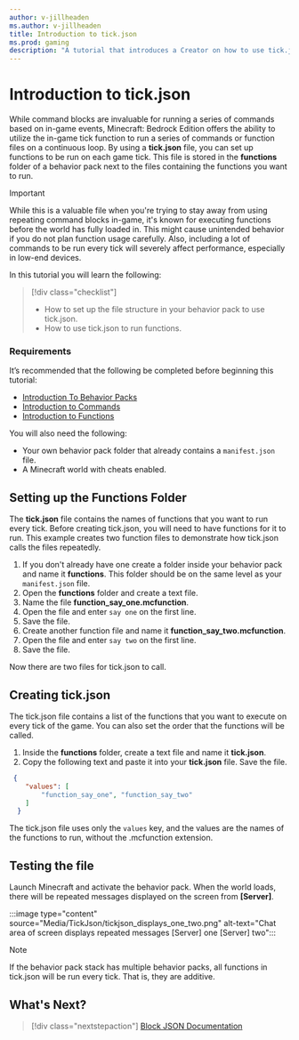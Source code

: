 ```yaml
---
author: v-jillheaden
ms.author: v-jillheaden
title: Introduction to tick.json
ms.prod: gaming
description: "A tutorial that introduces a Creator on how to use tick.json to repeatedly execute functions"
---
```


# Introduction to tick.json

While command blocks are invaluable for running a series of commands based on in-game events, Minecraft: Bedrock Edition offers the ability to utilize the in-game tick function to run a series of commands or function files on a continuous loop. By using a **tick.json** file, you can set up functions to be run on each game tick. This file is stored in the **functions** folder of a behavior pack next to the files containing the functions you want to run. 

>[!Important]
> While this is a valuable file when you're trying to stay away from using repeating command blocks in-game, it's known for executing functions before the world has fully loaded in.  This might cause unintended behavior if you do not plan function usage carefully.
> Also, including a lot of commands to be run every tick will severely affect performance, especially in low-end devices.

In this tutorial you will learn the following:

> [!div class="checklist"]
>
> - How to set up the file structure in your behavior pack to use tick.json.
> - How to use tick.json to run functions.

### Requirements

It’s recommended that the following be completed before beginning this tutorial:

- [Introduction To Behavior Packs](BehaviorPack.md)
- [Introduction to Commands](CommandsIntroduction.md)
- [Introduction to Functions](FunctionIntroduction.md)

You will also need the following:

- Your own behavior pack folder that already contains a `manifest.json` file.
- A Minecraft world with cheats enabled.

## Setting up the Functions Folder

The **tick.json** file contains the names of functions that you want to run every tick. Before creating tick.json, you will need to have functions for it to run. This example creates two function files to demonstrate how tick.json calls the files repeatedly.

1. If you don't already have one create a folder inside your behavior pack and name it **functions**. This folder should be on the same level as your `manifest.json` file.
1. Open the **functions** folder and create a text file.
1. Name the file **function_say_one.mcfunction**.
1. Open the file and enter `say one` on the first line. 
1. Save the file.
1. Create another function file and name it **function_say_two.mcfunction**.
1. Open the file and enter `say two` on the first line. 
1. Save the file.

Now there are two files for tick.json to call.

## Creating tick.json

The tick.json file contains a list of the functions that you want to execute on every tick of the game. You can also set the order that the functions will be called.

1. Inside the **functions** folder, create a text file and name it **tick.json**.
1. Copy the following text and paste it into your **tick.json** file. Save the file.

  ```json
   {
      "values": [
          "function_say_one", "function_say_two"
      ]
    }
 ```

The tick.json file uses only the `values` key, and the values are the names of the functions to run, without the .mcfunction extension.

## Testing the file

Launch Minecraft and activate the behavior pack.
When the world loads, there will be repeated messages displayed on the screen from **[Server]**.

:::image type="content" source="Media/TickJson/tickjson_displays_one_two.png" alt-text="Chat area of screen displays repeated messages [Server] one [Server] two":::

>[!Note] 
> If the behavior pack stack has multiple behavior packs, all functions in tick.json will be run every tick. That is, they are additive.

## What's Next?

> [!div class="nextstepaction"]
> [Block JSON Documentation](../Reference/Content/BlockReference/index.yml)
